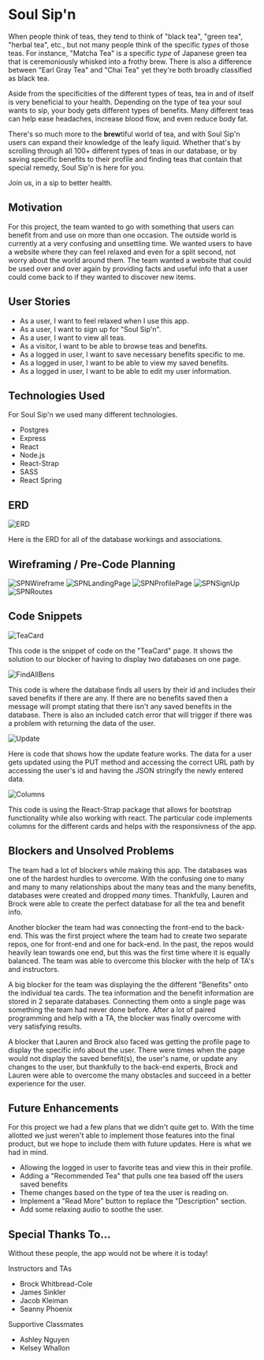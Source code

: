 # Soul Sip'n
When people think of teas, they tend to think of "black tea", "green tea", "herbal tea", etc., but not many people think of the specific _types_ of those teas. For instance, "Matcha Tea" is a specific _type_ of Japanese green tea that is ceremoniously whisked into a frothy brew. There is also a difference between "Earl Gray Tea" and "Chai Tea" yet they're both broadly classified as black tea.

Aside from the specificities of the different types of teas, tea in and of itself is very beneficial to your health. Depending on the type of tea your soul wants to sip, your body gets different types of benefits. Many different teas can help ease headaches, increase blood flow, and even reduce body fat.

There's so much more to the **brew**tiful world of tea, and with Soul Sip'n users can expand their knowledge of the leafy liquid. Whether that's by scrolling through all 100+ different types of teas in our database, or by saving specific benefits to their profile and finding teas that contain that special remedy, Soul Sip'n is here for you.

Join us, in a sip to better health.

## Motivation
For this project, the team wanted to go with something that users can benefit from and use on more than one occasion. The outside world is currently at a very confusing and unsettling time. We wanted users to have a website where they can feel relaxed and even for a split second, not worry about the world around them. The team wanted a website that could be used over and over again by providing facts and useful info that a user could come back to if they wanted to discover new items.

## User Stories
- As a user, I want to feel relaxed when I use this app.
- As a user, I want to sign up for "Soul Sip'n".
- As a user, I want to view all teas.
- As a visitor, I want to be able to browse teas and benefits.
- As a logged in user, I want to save necessary benefits specific to me.
- As a logged in user, I want to be able to view my saved benefits.
- As a logged in user, I want to be able to edit my user information.

## Technologies Used
For Soul Sip'n we used many different technologies.
- Postgres
- Express
- React
- Node.js
- React-Strap
- SASS
- React Spring

## ERD
![ERD](public/images/ERD.png)

Here is the ERD for all of the database workings and associations.

## Wireframing / Pre-Code Planning

![SPNWireframe](public/images/wireframe/SPNWireframe.png)
![SPNLandingPage](public/images/wireframe/SPNLandingPage.png)
![SPNProfilePage](public/images/wireframe/SPNProfilePage.png)
![SPNSignUp](public/images/wireframe/SPNSignUp.png)
![SPNRoutes](public/images/wireframe/SPNRoutes.png)

## Code Snippets
![TeaCard](public/images/TeaCard.png)

This code is the snippet of code on the "TeaCard" page. It shows the solution to our blocker of having to display two databases on one page.

![FindAllBens](public/images/FindAllBens.jpg)

This code is where the database finds all users by their id and includes their saved benefits if there are any. If there are no benefits saved then a message will prompt stating that there isn't any saved benefits in the database. There is also an included catch error that will trigger if there was a problem with returning the data of the user.

![Update](public/images/Update.jpg)

Here is code that shows how the update feature works. The data for a user gets updated using the PUT method and accessing the correct URL path by accessing the user's id and having the JSON stringify the newly entered data.

![Columns](public/images/Columns.png)

This code is using the React-Strap package that allows for bootstrap functionality while also working with react. The particular code implements columns for the different cards and helps with the responsivness of the app.



## Blockers and Unsolved Problems
The team had a lot of blockers while making this app. The databases was one of the hardest hurdles to overcome. With the confusing one to many and many to many relationships about the many teas and the many benefits, databases were created and dropped _many_ times. Thankfully, Lauren and Brock were able to create the perfect database for all the tea and benefit info.

Another blocker the team had was connecting the front-end to the back-end. This was the first project where the team had to create two separate repos, one for front-end and one for back-end. In the past, the repos would heavily lean towards one end, but this was the first time where it is equally balanced. The team was able to overcome this blocker with the help of TA's and instructors.

A big blocker for the team was displaying the the different "Benefits" onto the individual tea cards. The tea information and the benefit information are stored in 2 separate databases. Connecting them onto a single page was something the team had never done before. After a lot of paired programming and help with a TA, the blocker was finally overcome with very satisfying results.

A blocker that Lauren and Brock also faced was getting the profile page to display the specific info about the user. There were times when the page would not display the saved benefit(s), the user's name, or update any changes to the user, but thankfully to the back-end experts, Brock and Lauren were able to overcome the many obstacles and succeed in a better experience for the user.

## Future Enhancements
For this project we had a few plans that we didn't quite get to. With the time allotted we just weren't able to implement those features into the final product, but we hope to include them with future updates. Here is what we had in mind.
- Allowing the logged in user to favorite teas and view this in their profile. 
- Adding a "Recommended Tea" that pulls one tea based off the users saved benefits
- Theme changes based on the type of tea the user is reading on.
- Implement a "Read More" button to replace the "Description" section.
- Add some relaxing audio to soothe the user.

## Special Thanks To...
Without these people, the app would not be where it is today!

Instructors and TAs
- Brock Whitbread-Cole
- James Sinkler
- Jacob Kleiman
- Seanny Phoenix

Supportive Classmates
- Ashley Nguyen
- Kelsey Whallon

